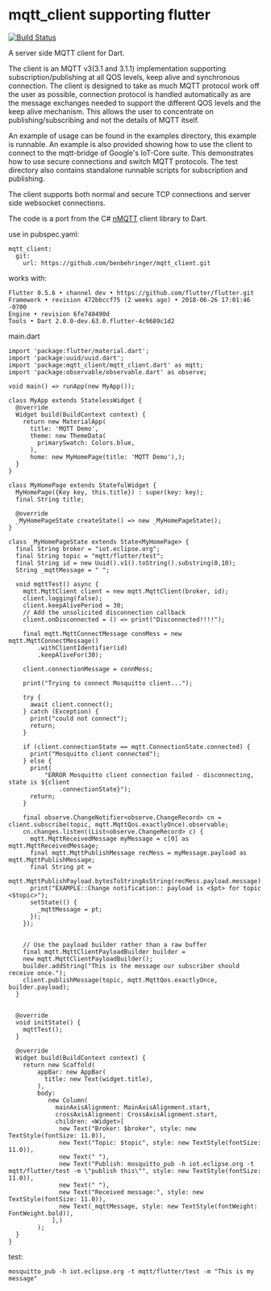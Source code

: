 # mqtt_client supporting flutter
[![Build Status](https://travis-ci.org/shamblett/mqtt_client.svg?branch=master)](https://travis-ci.org/shamblett/mqtt_client)

A server side MQTT client for Dart.

The client is an MQTT v3(3.1 and 3.1.1) implementation supporting subscription/publishing at all QOS levels,
keep alive and synchronous connection. The client is designed to take as much MQTT protocol work
off the user as possible, connection protocol is handled automatically as are the message exchanges needed
to support the different QOS levels and the keep alive mechanism. This allows the user to concentrate on
publishing/subscribing and not the details of MQTT itself.

An example of usage can be found in the examples directory, this example is runnable.  An example is also provided
showing how to use the client to connect to the mqtt-bridge of Google's IoT-Core suite. This demonstrates
how to use secure connections and switch MQTT protocols. The test directory also contains standalone runnable scripts for subscription and publishing.

The client supports both normal and secure TCP connections and server side websocket connections.

The code is a port from the C# [nMQTT](https://www.openhub.net/p/nMQTT) client library to Dart.

use in pubspec.yaml:
```
mqtt_client:
  git:
    url: https://github.com/benbehringer/mqtt_client.git
```

works with:
```
Flutter 0.5.6 • channel dev • https://github.com/flutter/flutter.git
Framework • revision 472bbccf75 (2 weeks ago) • 2018-06-26 17:01:46 -0700
Engine • revision 6fe748490d
Tools • Dart 2.0.0-dev.63.0.flutter-4c9689c1d2
```

main.dart

```
import 'package:flutter/material.dart';
import 'package:uuid/uuid.dart';
import 'package:mqtt_client/mqtt_client.dart' as mqtt;
import 'package:observable/observable.dart' as observe;

void main() => runApp(new MyApp());

class MyApp extends StatelessWidget {
  @override
  Widget build(BuildContext context) {
    return new MaterialApp(
      title: 'MQTT Demo',
      theme: new ThemeData(
        primarySwatch: Colors.blue,
      ),
      home: new MyHomePage(title: 'MQTT Demo'),);
  }
}

class MyHomePage extends StatefulWidget {
  MyHomePage({Key key, this.title}) : super(key: key);
  final String title;

  @override
  _MyHomePageState createState() => new _MyHomePageState();
}

class _MyHomePageState extends State<MyHomePage> {
  final String broker = "iot.eclipse.org";
  final String topic = "mqtt/flutter/test";
  final String id = new Uuid().v1().toString().substring(0,10);
  String _mqttMessage = " ";

  void mqttTest() async {
    mqtt.MqttClient client = new mqtt.MqttClient(broker, id);
    client.logging(false);
    client.keepAlivePeriod = 30;
    // Add the unsolicited disconnection callback
    client.onDisconnected = () => print("Disconnected!!!!");

    final mqtt.MqttConnectMessage connMess = new mqtt.MqttConnectMessage()
        .withClientIdentifier(id)
        .keepAliveFor(30);

    client.connectionMessage = connMess;

    print("Trying to connect Mosquitto client...");

    try {
      await client.connect();
    } catch (Exception) {
      print("could not connect");
      return;
    }

    if (client.connectionState == mqtt.ConnectionState.connected) {
      print("Mosquitto client connected");
    } else {
      print(
          "ERROR Mosquitto client connection failed - disconnecting, state is ${client
              .connectionState}");
      return;
    }

    final observe.ChangeNotifier<observe.ChangeRecord> cn = client.subscribe(topic, mqtt.MqttQos.exactlyOnce).observable;
    cn.changes.listen((List<observe.ChangeRecord> c) {
      mqtt.MqttReceivedMessage myMessage = c[0] as mqtt.MqttReceivedMessage;
      final mqtt.MqttPublishMessage recMess = myMessage.payload as mqtt.MqttPublishMessage;
      final String pt =
      mqtt.MqttPublishPayload.bytesToStringAsString(recMess.payload.message);
      print("EXAMPLE::Change notification:: payload is <$pt> for topic <$topic>");
      setState(() {
        _mqttMessage = pt;
      });
    });


    // Use the payload builder rather than a raw buffer
    final mqtt.MqttClientPayloadBuilder builder =
    new mqtt.MqttClientPayloadBuilder();
    builder.addString("This is the message our subscriber should receive once.");
    client.publishMessage(topic, mqtt.MqttQos.exactlyOnce, builder.payload);
  }


  @override
  void initState() {
    mqttTest();
  }

  @override
  Widget build(BuildContext context) {
    return new Scaffold(
        appBar: new AppBar(
          title: new Text(widget.title),
        ),
        body:
           new Column(
             mainAxisAlignment: MainAxisAlignment.start,
             crossAxisAlignment: CrossAxisAlignment.start,
             children: <Widget>[
              new Text("Broker: $broker", style: new TextStyle(fontSize: 11.0)),
              new Text("Topic: $topic", style: new TextStyle(fontSize: 11.0)),
              new Text(" "),
              new Text("Publish: mosquitto_pub -h iot.eclipse.org -t mqtt/flutter/test -m \"publish this\"", style: new TextStyle(fontSize: 11.0)),
              new Text(" "),
              new Text("Received message:", style: new TextStyle(fontSize: 11.0)),
              new Text(_mqttMessage, style: new TextStyle(fontWeight: FontWeight.bold)),
            ],)
        );
  }
}
```

test:
```
mosquitto_pub -h iot.eclipse.org -t mqtt/flutter/test -m "This is my message"
```

